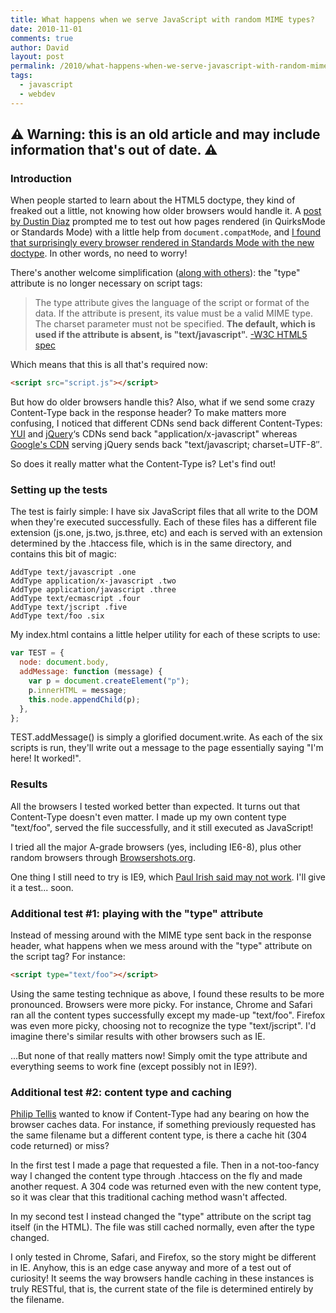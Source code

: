 ```yaml
---
title: What happens when we serve JavaScript with random MIME types?
date: 2010-11-01
comments: true
author: David
layout: post
permalink: /2010/what-happens-when-we-serve-javascript-with-random-mime-types
tags:
  - javascript
  - webdev
---
```


## ⚠️ Warning: this is an old article and may include information that's out of date. ⚠️

### Introduction

When people started to learn about the HTML5 doctype, they kind of freaked out a little, not knowing how older browsers would handle it. A [post by Dustin Diaz][1] prompted me to test out how pages rendered (in QuirksMode or Standards Mode) with a little help from `document.compatMode`, and [I found that surprisingly every browser rendered in Standards Mode with the new doctype][2]. In other words, no need to worry!

There's another welcome simplification ([along with others][3]): the "type" attribute is no longer necessary on script tags:

> The type attribute gives the language of the script or format of the data. If the attribute is present, its value must be a valid MIME type. The charset parameter must not be specified. **The default, which is used if the attribute is absent, is "text/javascript".** [-W3C HTML5 spec][4]

Which means that this is all that's required now:

```html
<script src="script.js"></script>
```

But how do older browsers handle this? Also, what if we send some crazy Content-Type back in the response header? To make matters more confusing, I noticed that different CDNs send back different Content-Types: [YUI][5] and [jQuery][6]&#8216;s CDNs send back "application/x-javascript" whereas [Google's CDN][7] serving jQuery sends back "text/javascript; charset=UTF-8&#8243;.

So does it really matter what the Content-Type is? Let's find out!

### Setting up the tests

The test is fairly simple: I have six JavaScript files that all write to the DOM when they're executed successfully. Each of these files has a different file extension (js.one, js.two, js.three, etc) and each is served with an extension determined by the .htaccess file, which is in the same directory, and contains this bit of magic:

```
AddType text/javascript .one
AddType application/x-javascript .two
AddType application/javascript .three
AddType text/ecmascript .four
AddType text/jscript .five
AddType text/foo .six
```

My index.html contains a little helper utility for each of these scripts to use:

```js
var TEST = {
  node: document.body,
  addMessage: function (message) {
    var p = document.createElement("p");
    p.innerHTML = message;
    this.node.appendChild(p);
  },
};
```

TEST.addMessage() is simply a glorified document.write. As each of the six scripts is run, they'll write out a message to the page essentially saying "I'm here! It worked!".

### Results

All the browsers I tested worked better than expected. It turns out that Content-Type doesn't even matter. I made up my own content type "text/foo", served the file successfully, and it still executed as JavaScript!

I tried all the major A-grade browsers (yes, including IE6-8), plus other random browsers through [Browsershots.org][8].

One thing I still need to try is IE9, which [Paul Irish said may not work][9]. I'll give it a test... soon.

### Additional test #1: playing with the "type" attribute

Instead of messing around with the MIME type sent back in the response header, what happens when we mess around with the "type" attribute on the script tag? For instance:

```html
<script type="text/foo"></script>
```

Using the same testing technique as above, I found these results to be more pronounced. Browsers were more picky. For instance, Chrome and Safari ran all the content types successfully except my made-up "text/foo". Firefox was even more picky, choosing not to recognize the type "text/jscript". I'd imagine there's similar results with other browsers such as IE.

...But none of that really matters now! Simply omit the type attribute and everything seems to work fine (except possibly not in IE9?).

### Additional test #2: content type and caching

[Philip Tellis][10] wanted to know if Content-Type had any bearing on how the browser caches data. For instance, if something previously requested has the same filename but a different content type, is there a cache hit (304 code returned) or miss?

In the first test I made a page that requested a file. Then in a not-too-fancy way I changed the content type through .htaccess on the fly and made another request. A 304 code was returned even with the new content type, so it was clear that this traditional caching method wasn't affected.

In my second test I instead changed the "type" attribute on the script tag itself (in the HTML). The file was still cached normally, even after the type changed.

I only tested in Chrome, Safari, and Firefox, so the story might be different in IE. Anyhow, this is an edge case anyway and more of a test out of curiosity! It seems the way browsers handle caching in these instances is truly RESTful, that is, the current state of the file is determined entirely by the filename.

[1]: http://www.dustindiaz.com/skinny-on-doctypes/
[2]: http://themaingate.net/dev/html/all-you-need-is-doctype-html
[3]: http://davidbcalhoun.com/2010/top-ten-things-html5-makes-simpler
[4]: http://dev.w3.org/html5/spec/Overview.html#script
[5]: http://yui.yahooapis.com/3.2.0/build/yui/yui-min.js
[6]: http://code.jquery.com/jquery-1.4.3.min.js
[7]: https://ajax.googleapis.com/ajax/libs/jquery/1.4.2/jquery.min.js
[8]: http://browsershots.org/
[9]: http://twitter.com/#!/paul_irish/status/29416115232
[10]: http://twitter.com/#!/bluesmoon/status/29418676869
